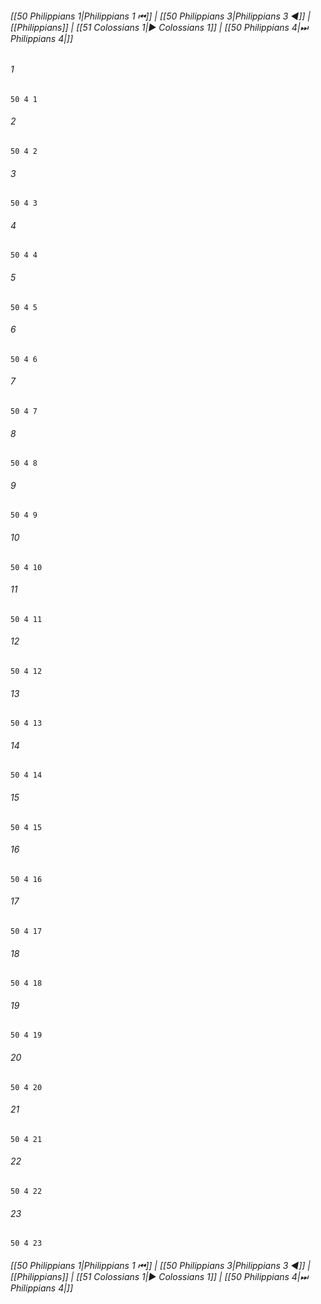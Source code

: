 
###### [[50 Philippians 1|Philippians 1 ⏮]] | [[50 Philippians 3|Philippians 3 ◀]] | [[Philippians]] | [[51 Colossians 1|▶ Colossians 1]] | [[50 Philippians 4|⏭ Philippians 4|]]

###### 1
``` verse
50 4 1 
```
###### 2
``` verse
50 4 2 
```
###### 3
``` verse
50 4 3 
```
###### 4
``` verse
50 4 4 
```
###### 5
``` verse
50 4 5 
```
###### 6
``` verse
50 4 6 
```
###### 7
``` verse
50 4 7 
```
###### 8
``` verse
50 4 8 
```
###### 9
``` verse
50 4 9 
```
###### 10
``` verse
50 4 10 
```
###### 11
``` verse
50 4 11 
```
###### 12
``` verse
50 4 12 
```
###### 13
``` verse
50 4 13 
```
###### 14
``` verse
50 4 14 
```
###### 15
``` verse
50 4 15 
```
###### 16
``` verse
50 4 16 
```
###### 17
``` verse
50 4 17 
```
###### 18
``` verse
50 4 18 
```
###### 19
``` verse
50 4 19 
```
###### 20
``` verse
50 4 20 
```
###### 21
``` verse
50 4 21 
```
###### 22
``` verse
50 4 22 
```
###### 23
``` verse
50 4 23 
```

###### [[50 Philippians 1|Philippians 1 ⏮]] | [[50 Philippians 3|Philippians 3 ◀]] | [[Philippians]] | [[51 Colossians 1|▶ Colossians 1]] | [[50 Philippians 4|⏭ Philippians 4|]]

